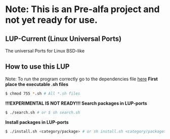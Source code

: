 # Note: This is an Pre-alfa project and not yet ready for use.
## LUP-Current (Linux Universal Ports)
The universal Ports for Linux BSD-like

## How to use this LUP
Note: To run the program correctly go to the dependencies file [here](DEPENDENCIES.md)
**First place the executable .sh files**
```bash
$ chmod 755 *.sh # All *.sh files
```

**!!!EXPERIMENTAL IS NOT READY!!! Search packages in LUP-ports**
```bash
$ ./search.sh # or $ sh search.sh
```
**Install packages in LUP-ports**
```bash
$ ./install.sh <category/package> # or sh install.sh <category/package>
```

